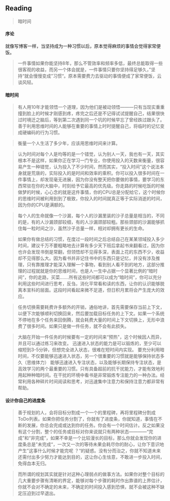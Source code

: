 Reading
-------- 
> 暗时间

#### 序论
就像写博客一样，当坚持成为一种习惯以后，原本觉得麻烦的事情会觉得家常便饭。
> 一件事情如果你能坚持8年，那么不管效率和频率多低，最终总能取得一些很客观的收益，而另一个体会就是，一件事情只要你坚持得足够久，”坚持“就会慢慢变成”习惯“。原本需要费力去驱动的事情便成了家常便饭，云谈风轻。

#### 暗时间

> 有人用10年才能领悟一个道理，因为他们是被动领悟———只有当现实重重撞到脸上的时候才刚感到疼，疼完之后还是不记得试试提醒自己，结果很快过时境迁之脑后，等到第二次遇到同一个坑的时候早忘了曾经跌过跟头了。善于利用思维时间的人能够在重要的事情上时时提醒自己，将临时的记忆变成硬编码的行为习惯。

> 衡量一个人生活了多少年，应该用思维时间来计算。

> 认为时间对每个人是均等的是一个错觉，认为别人一天，我也有一天，其实根本不是这样，如果你正在学习一门专业，你使用投入的天数来衡量，很容易产生一种错觉，认为投入了不少时间，然而其实，“投入时间”这个说法本身就是荒唐的，实际投入的是时间和效率的乘积。你可以投入很多时间在一件事情上，却发现毫无进展，因为你没有整天把你要做的事情，要学习的东西常驻在你的大脑中，时刻给予它最高的优先级。你走路的时候吃饭的时候做梦的时候，心心念的就是这件事情，你的CPU总是分配给它，这个时候你的思维时间被利用到到了极致，你投入的时间就真正等于实际消逝的时间，因为你的CPU是满额的。

> 每个人的生命就像一个沙漏，每个人的沙漏里装的沙子总量是相当的，不同的是，有的人沙漏颈部较细，有的人沙漏颈部较粗。那些颈部的沙漏能够抓住每一粒时间之沙，虽然沙子总量一样，相对却拥有更长的生命。

> 如果你有做总结的习惯，在度过一段时间之后总结自己在某某领域投入多少时间，建议千万不要粗略地去计算有多少天下班后拿起书来翻看过，因为你也许会发现书倒是常翻，但领悟却不见得多深，表面上花的东西不少，收益却不见得那么大。因为看书并非记住书中的东西只是记忆，并没有涉及推理，只有靠推理才能深入理解一个事物，看到别人看不到的地方，这部分推理的过程就就是你的思维时间，也是人一生中占据一个显著比例的“暗时间”，你的走路，买菜.......所有这些时间都可以成为“暗时间”，你可以充分利用这些时间进行思考，反刍，消化平常看和读的东西，让你的认识能够脱离本宣科的层面。这段时间看起来微不足道，但日积月累将会产生庞大的效应。

> 任务切换需要耗费许多额外的开销，通俗地讲，首先需要保存当前上下文，以便下次能够顺利切换回来，然后要加载目标任务的上下文。如果一个系统不停地在多个任务来回倒腾，就会耗费大量的时间上下文切换上，无形中浪费了很多时间。如果只是做一件任务，就不会有此损失。

> 大脑在开始一件任务的时候要有一定的时间来“预热"，这个时候因人而异，并且可以通过练习来改变。
迅速进入状态的能力是可以锻炼的，至少可以缩短到3-5分钟，但想完全进入状态，很难在短时间内实现。
要充分利用暗时间，不仅要能够迅速进入状态，另一个很重要的习惯就是能够保持状态多久（思维体力）
能够迅速进入专注状态，以及能够长期保持专注状态，是高效学习的两个最重要的习惯。只有具备超前的抗干扰能力，才能有效地利用起种种暗时间。在干扰的环境中看书是非常锻炼专注能力的一种办法。经常利用各种碎片时间阅读和思考，对迅速集中注意力和保持注意力都非常有帮助。

#### 设计你自己的进度条
> 善于规划的人，会将目标分割成一个一个的里程碑，再将里程碑分割成ToDo列表。如果你把任务分割了，你就有了进度条，你就知道，事情在不断的发展，你总会完成或达到你的任务。你会有一个时间估计。反之如果没有这个分割，整个的任务或目标对你来说就只有两种状态————“完成”和“非完成”，如果不幸是一个比较漫长的目标，那么你就会发现你的进度条总是”未完成“，一次又一次的等待未果会耗尽你的耐心，让你下意识地产生”这事什么时候才能完呢 ？“的疑惑。没有分而治之，你就不知道未来还需付出多少努力才能达到目的，这让你心生怯意，不敢进一步投入时间，免得血本无归。

> 而所谓的规划其实就是针对这种心理弱点的做事方法。如果你对整个目标的几大重要步骤有清晰的界定，能够对每个步骤的耗时作出靠谱的上界估计，你就不会对不确定的未来，不确定的时间投入感到恐惧，就不会被这种不缺定压迫到过早退出。